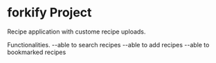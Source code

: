 # forkify Project

Recipe application with custome recipe uploads.

Functionalities.
--able to search recipes
--able to add recipes
--able to bookmarked recipes
